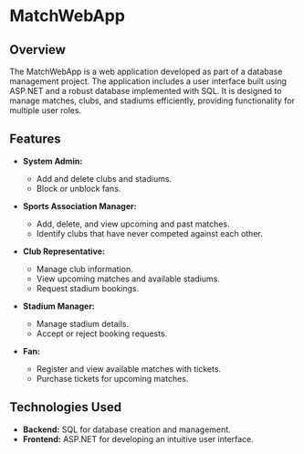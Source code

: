 

# MatchWebApp

## Overview
The MatchWebApp is a web application developed as part of a database management project. The application includes a user interface built using ASP.NET and a robust database implemented with SQL. It is designed to manage matches, clubs, and stadiums efficiently, providing functionality for multiple user roles.

## Features
- **System Admin:**
  - Add and delete clubs and stadiums.
  - Block or unblock fans.

- **Sports Association Manager:**
  - Add, delete, and view upcoming and past matches.
  - Identify clubs that have never competed against each other.

- **Club Representative:**
  - Manage club information.
  - View upcoming matches and available stadiums.
  - Request stadium bookings.

- **Stadium Manager:**
  - Manage stadium details.
  - Accept or reject booking requests.

- **Fan:**
  - Register and view available matches with tickets.
  - Purchase tickets for upcoming matches.

## Technologies Used
- **Backend:** SQL for database creation and management.
- **Frontend:** ASP.NET for developing an intuitive user interface.




